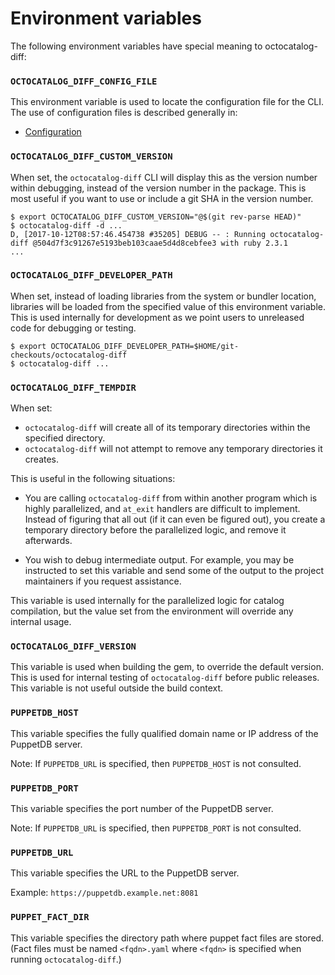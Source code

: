 # Environment variables

The following environment variables have special meaning to octocatalog-diff:

### `OCTOCATALOG_DIFF_CONFIG_FILE`

This environment variable is used to locate the configuration file for the CLI. The use of configuration files is described generally in:

- [Configuration](/doc/configuration.md)

### `OCTOCATALOG_DIFF_CUSTOM_VERSION`

When set, the `octocatalog-diff` CLI will display this as the version number within debugging, instead of the version number in the package. This is most useful if you want to use or include a git SHA in the version number.

```
$ export OCTOCATALOG_DIFF_CUSTOM_VERSION="@$(git rev-parse HEAD)"
$ octocatalog-diff -d ...
D, [2017-10-12T08:57:46.454738 #35205] DEBUG -- : Running octocatalog-diff @504d7f3c91267e5193beb103caae5d4d8cebfee3 with ruby 2.3.1
...
```

### `OCTOCATALOG_DIFF_DEVELOPER_PATH`

When set, instead of loading libraries from the system or bundler location, libraries will be loaded from the specified value of this environment variable. This is used internally for development as we point users to unreleased code for debugging or testing.

```
$ export OCTOCATALOG_DIFF_DEVELOPER_PATH=$HOME/git-checkouts/octocatalog-diff
$ octocatalog-diff ...
```

### `OCTOCATALOG_DIFF_TEMPDIR`

When set:

- `octocatalog-diff` will create all of its temporary directories within the specified directory.
- `octocatalog-diff` will not attempt to remove any temporary directories it creates.

This is useful in the following situations:

- You are calling `octocatalog-diff` from within another program which is highly parallelized, and `at_exit` handlers are difficult to implement. Instead of figuring that all out (if it can even be figured out), you create a temporary directory before the parallelized logic, and remove it afterwards.

- You wish to debug intermediate output. For example, you may be instructed to set this variable and send some of the output to the project maintainers if you request assistance.

This variable is used internally for the parallelized logic for catalog compilation, but the value set from the environment will override any internal usage.

### `OCTOCATALOG_DIFF_VERSION`

This variable is used when building the gem, to override the default version. This is used for internal testing of `octocatalog-diff` before public releases. This variable is not useful outside the build context.

### `PUPPETDB_HOST`

This variable specifies the fully qualified domain name or IP address of the PuppetDB server.

Note: If `PUPPETDB_URL` is specified, then `PUPPETDB_HOST` is not consulted.

### `PUPPETDB_PORT`

This variable specifies the port number of the PuppetDB server.

Note: If `PUPPETDB_URL` is specified, then `PUPPETDB_PORT` is not consulted.

### `PUPPETDB_URL`

This variable specifies the URL to the PuppetDB server.

Example: `https://puppetdb.example.net:8081`

### `PUPPET_FACT_DIR`

This variable specifies the directory path where puppet fact files are stored. (Fact files must be named `<fqdn>.yaml` where `<fqdn>` is specified when running `octocatalog-diff`.)
